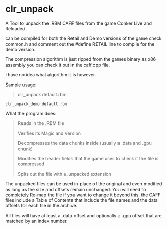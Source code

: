 # clr_unpack

A Tool to unpack the .RBM CAFF files from the game Conker Live and Reloaded.

can be compiled for both the Retail and Demo versions of the game check common.h and comment out the #define RETAIL line to compile for the demo version.

The compression algorithm is just ripped from the games binary as x86 assembly you can check it out in the caff.cpp file.

I have no idea what algorithm it is however.

Sample usage:

> clr_unpack default.rbm
>
    clr_unpack_demo default.rbm

What the program does:

> Reads in the .RBM file
> 
> Verifies its Magic and Version
> 
> Decompresses the data chunks inside (usually a .data and .gpu chunk)
> 
> Modifies the header fields that the game uses to check if the file is compressed
> 
> Spits out the file with a .unpacked extension

The unpacked files can be used in-place of the original and even modified as long as the size and offsets remain unchanged.
You will need to completely Re-map the file if you want to change it beyond this, the CAFF files include a Table of Contents
that include the file names and the data offsets for each file in the archive.

All files will have at least a .data offset and optionally a .gpu offset that are matched by an index number.
